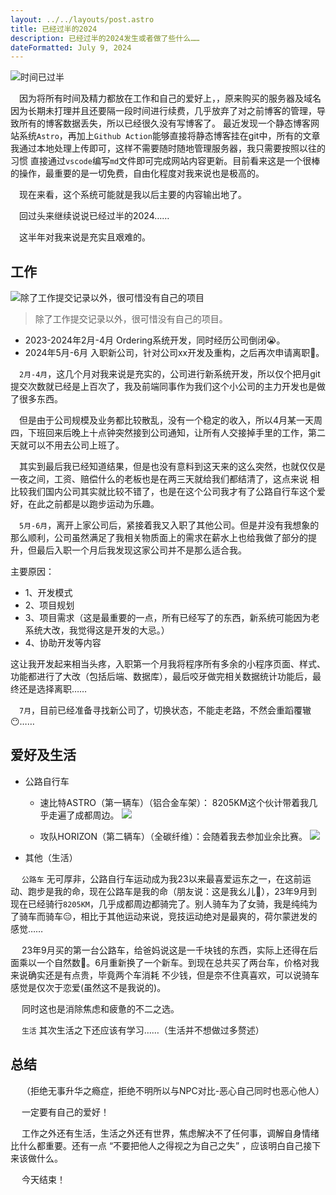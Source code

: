 ```yaml
---
layout: ../../layouts/post.astro
title: 已经过半的2024
description: 已经过半的2024发生或者做了些什么……
dateFormatted: July 9, 2024
---
```


![时间已过半](/assets/images/posts/2024-07-09/1720532411852.jpg)

&emsp;因为将所有时间及精力都放在工作和自己的爱好上，，原来购买的服务器及域名因为长期未打理并且还要隔一段时间进行续费，几乎放弃了对之前博客的管理，导致所有的博客数据丢失，所以已经很久没有写博客了。
最近发现一个静态博客网站系统`Astro`，再加上`Github Action`能够直接将静态博客挂在git中，所有的文章我通过本地处理上传即可，这样不需要随时随地管理服务器，我只需要按照以往的习惯
直接通过`vscode`编写`md`文件即可完成网站内容更新。目前看来这是一个很棒的操作，最重要的是一切免费，自由化程度对我来说也是极高的。

&emsp;现在来看，这个系统可能就是我以后主要的内容输出地了。

&emsp;回过头来继续说说已经过半的2024……

&emsp;这半年对我来说是充实且艰难的。

## 工作

![除了工作提交记录以外，很可惜没有自己的项目](/assets/images/posts/2024-07-09/20240709213242.png)

> 除了工作提交记录以外，很可惜没有自己的项目。

- 2023-2024年2月-4月 Ordering系统开发，同时经历公司倒闭😭。
- 2024年5月-6月 入职新公司，针对公司xx开发及重构，之后再次申请离职👻。

&emsp;`2月-4月`，这几个月对我来说是充实的，公司进行新系统开发，所以仅个把月git提交次数就已经是上百次了，我及前端同事作为我们这个小公司的主力开发也是做了很多东西。

&emsp;但是由于公司规模及业务都比较散乱，没有一个稳定的收入，所以4月某一天周四，下班回来后晚上十点钟突然接到公司通知，让所有人交接掉手里的工作，第二天就可以不用去公司上班了。

&emsp;其实到最后我已经知道结果，但是也没有意料到这天来的这么突然，也就仅仅是一夜之间，工资、赔偿什么的老板也是在两三天就给我们都结清了，这点来说
相比较我们国内公司其实就比较不错了，也是在这个公司我才有了公路自行车这个爱好，在此之前都是以跑步运动为乐趣。


&emsp;`5月-6月`，离开上家公司后，紧接着我又入职了其他公司。但是并没有我想象的那么顺利，公司虽然满足了我相关物质面上的需求在薪水上也给我做了部分的提升，但最后入职一个月后我发现这家公司并不是那么适合我。

主要原因：
- 1、开发模式
- 2、项目规划
- 3、项目需求（这是最重要的一点，所有已经写了的东西，新系统可能因为老系统大改，我觉得这是开发的大忌。） 
- 4、协助开发等内容

这让我开发起来相当头疼，入职第一个月我将程序所有多余的小程序页面、样式、功能都进行了大改（包括后端、数据库），最后咬牙做完相关数据统计功能后，最终还是选择离职……

&emsp;`7月`，目前已经准备寻找新公司了，切换状态，不能走老路，不然会重蹈覆辙😶……

## 爱好及生活

- 公路自行车
    - 速比特ASTRO（第一辆车）（铝合金车架）：  8205KM这个伙计带着我几乎走遍了成都周边。
    ![](/assets/images/posts/2024-07-09/20240709173356.jpg)

    - 攻队HORIZON（第二辆车）（全碳纤维）：会随着我去参加业余比赛。
    ![](/assets/images/posts/2024-07-09/20240709171650.png)

- 其他（生活）

&emsp;  `公路车` 无可厚非，公路自行车运动成为我23以来最喜爱运东之一，在这前运动、跑步是我的命，现在公路车是我的命（朋友说：这是我幺儿🧐），23年9月到现在已经骑行`8205KM`，几乎成都周边都骑完了。别人骑车为了女骑，我是纯纯为了骑车而骑车😑，相比于其他运动来说，竞技运动绝对是最爽的，荷尔蒙迸发的感觉……

&emsp; 23年9月买的第一台公路车，给爸妈说这是一千块钱的东西，实际上还得在后面乘以一个自然数🥴。6月重新换了一个新车。到现在总共买了两台车，价格对我来说确实还是有点贵，毕竟两个车消耗
不少钱，但是奈不住真喜欢，可以说骑车感觉是仅次于恋爱(虽然这不是我说的)。

&emsp; 同时这也是消除焦虑和疲惫的不二之选。

&emsp; `生活` 其次生活之下还应该有学习……（生活并不想做过多赘述）

## 总结

&emsp; （拒绝无事升华之瘾症，拒绝不明所以与NPC对比-恶心自己同时也恶心他人）

&emsp; 一定要有自己的爱好！

&emsp; 工作之外还有生活，生活之外还有世界，焦虑解决不了任何事，调解自身情绪比什么都重要。还有一点 “不要把他人之得视之为自己之失” ，应该明白自己接下来该做什么。

&emsp; 今天结束！ 